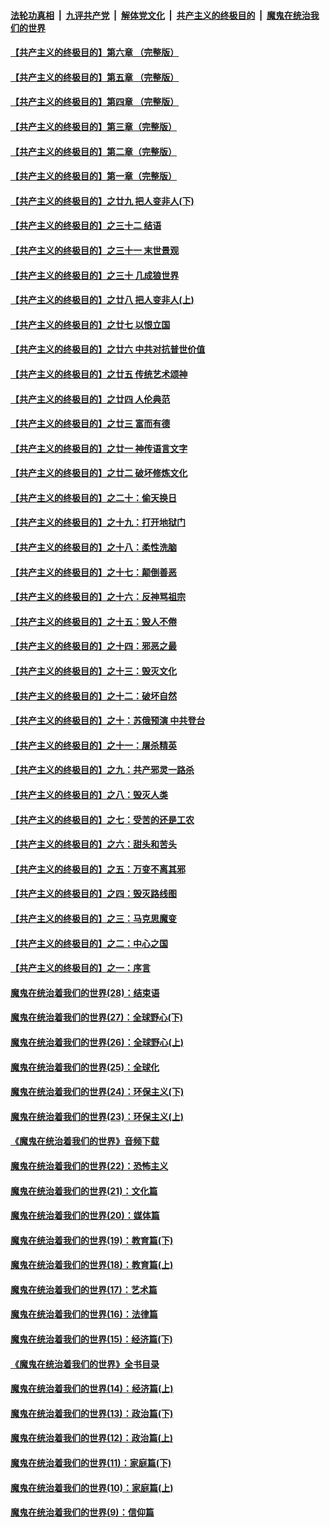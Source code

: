 

####  [法轮功真相](../../../../basic/blob/master/README.md?t=07100702) &nbsp;|&nbsp; [九评共产党](../../../../9ping.md/blob/master/README.md?t=07100702) &nbsp;|&nbsp; [解体党文化](../../../../jtdwh.md/blob/master/README.md?t=07100702)  &nbsp;|&nbsp; [共产主义的终极目的](../../../../gczydzjmd.md/blob/master/README.md?t=07100702) &nbsp;|&nbsp; [魔鬼在统治我们的世界](../../../../mgztzwmdsj.md/blob/master/README.md?t=07100702) 

#### [【共产主义的终极目的】第六章 （完整版）](../pages/nsc422/n11428913.md?t=07100702) 

#### [【共产主义的终极目的】第五章 （完整版）](../pages/nsc422/n11428912.md?t=07100702) 

#### [【共产主义的终极目的】第四章 （完整版）](../pages/nsc422/n11428907.md?t=07100702) 

#### [【共产主义的终极目的】第三章（完整版）](../pages/nsc422/n11428848.md?t=07100702) 

#### [【共产主义的终极目的】第二章（完整版）](../pages/nsc422/n11428831.md?t=07100702) 

#### [【共产主义的终极目的】第一章（完整版）](../pages/nsc422/n11417651.md?t=07100702) 

#### [【共产主义的终极目的】之廿九 把人变非人(下)](../pages/nsc422/n11344140.md?t=07100702) 

#### [【共产主义的终极目的】之三十二 结语](../pages/nsc422/n11360535.md?t=07100702) 

#### [【共产主义的终极目的】之三十一 末世景观](../pages/nsc422/n11351129.md?t=07100702) 

#### [【共产主义的终极目的】之三十 几成狼世界](../pages/nsc422/n11348280.md?t=07100702) 

#### [【共产主义的终极目的】之廿八 把人变非人(上)](../pages/nsc422/n11340492.md?t=07100702) 

#### [【共产主义的终极目的】之廿七 以恨立国](../pages/nsc422/n11336944.md?t=07100702) 

#### [【共产主义的终极目的】之廿六 中共对抗普世价值](../pages/nsc422/n11324785.md?t=07100702) 

#### [【共产主义的终极目的】之廿五 传统艺术颂神](../pages/nsc422/n11296396.md?t=07100702) 

#### [【共产主义的终极目的】之廿四 人伦典范](../pages/nsc422/n11296397.md?t=07100702) 

#### [【共产主义的终极目的】之廿三 富而有德](../pages/nsc422/n11283598.md?t=07100702) 

#### [【共产主义的终极目的】之廿一 神传语言文字](../pages/nsc422/n11263265.md?t=07100702) 

#### [【共产主义的终极目的】之廿二 破坏修炼文化](../pages/nsc422/n11245728.md?t=07100702) 

#### [【共产主义的终极目的】之二十：偷天换日](../pages/nsc422/n11238846.md?t=07100702) 

#### [【共产主义的终极目的】之十九：打开地狱门](../pages/nsc422/n11206376.md?t=07100702) 

#### [【共产主义的终极目的】之十八：柔性洗脑](../pages/nsc422/n11199994.md?t=07100702) 

#### [【共产主义的终极目的】之十七：颠倒善恶](../pages/nsc422/n11179782.md?t=07100702) 

#### [【共产主义的终极目的】之十六：反神骂祖宗](../pages/nsc422/n11166798.md?t=07100702) 

#### [【共产主义的终极目的】之十五：毁人不倦](../pages/nsc422/n11166792.md?t=07100702) 

#### [【共产主义的终极目的】之十四：邪恶之最](../pages/nsc422/n11150249.md?t=07100702) 

#### [【共产主义的终极目的】之十三：毁灭文化](../pages/nsc422/n11135227.md?t=07100702) 

#### [【共产主义的终极目的】之十二：破坏自然](../pages/nsc422/n11135214.md?t=07100702) 

#### [【共产主义的终极目的】之十：苏俄预演 中共登台](../pages/nsc422/n11118424.md?t=07100702) 

#### [【共产主义的终极目的】之十一：屠杀精英](../pages/nsc422/n11118442.md?t=07100702) 

#### [【共产主义的终极目的】之九：共产邪灵一路杀](../pages/nsc422/n11114139.md?t=07100702) 

#### [【共产主义的终极目的】之八：毁灭人类](../pages/nsc422/n11108503.md?t=07100702) 

#### [【共产主义的终极目的】之七：受苦的还是工农](../pages/nsc422/n11101809.md?t=07100702) 

#### [【共产主义的终极目的】之六：甜头和苦头](../pages/nsc422/n11096971.md?t=07100702) 

#### [【共产主义的终极目的】之五：万变不离其邪](../pages/nsc422/n11091285.md?t=07100702) 

#### [【共产主义的终极目的】之四：毁灭路线图](../pages/nsc422/n11086284.md?t=07100702) 

#### [【共产主义的终极目的】之三：马克思魔变](../pages/nsc422/n11061941.md?t=07100702) 

#### [【共产主义的终极目的】之二：中心之国](../pages/nsc422/n11047728.md?t=07100702) 

#### [【共产主义的终极目的】之一：序言](../pages/nsc422/n11086077.md?t=07100702) 

#### [魔鬼在统治着我们的世界(28)：结束语](../pages/nsc422/n10936246.md?t=07100702) 

#### [魔鬼在统治着我们的世界(27)：全球野心(下)](../pages/nsc422/n10928319.md?t=07100702) 

#### [魔鬼在统治着我们的世界(26)：全球野心(上)](../pages/nsc422/n10900318.md?t=07100702) 

#### [魔鬼在统治着我们的世界(25)：全球化](../pages/nsc422/n10788205.md?t=07100702) 

#### [魔鬼在统治着我们的世界(24)：环保主义(下)](../pages/nsc422/n10695307.md?t=07100702) 

#### [魔鬼在统治着我们的世界(23)：环保主义(上)](../pages/nsc422/n10688613.md?t=07100702) 

#### [《魔鬼在统治着我们的世界》音频下载](../pages/nsc422/n10635553.md?t=07100702) 

#### [魔鬼在统治着我们的世界(22)：恐怖主义](../pages/nsc422/n10614727.md?t=07100702) 

#### [魔鬼在统治着我们的世界(21)：文化篇](../pages/nsc422/n10597706.md?t=07100702) 

#### [魔鬼在统治着我们的世界(20)：媒体篇](../pages/nsc422/n10586579.md?t=07100702) 

#### [魔鬼在统治着我们的世界(19)：教育篇(下)](../pages/nsc422/n10564808.md?t=07100702) 

#### [魔鬼在统治着我们的世界(18)：教育篇(上)](../pages/nsc422/n10526970.md?t=07100702) 

#### [魔鬼在统治着我们的世界(17)：艺术篇](../pages/nsc422/n10499093.md?t=07100702) 

#### [魔鬼在统治着我们的世界(16)：法律篇](../pages/nsc422/n10485969.md?t=07100702) 

#### [魔鬼在统治着我们的世界(15)：经济篇(下)](../pages/nsc422/n10469975.md?t=07100702) 

#### [《魔鬼在统治着我们的世界》全书目录](../pages/nsc422/n10464261.md?t=07100702) 

#### [魔鬼在统治着我们的世界(14)：经济篇(上)](../pages/nsc422/n10457370.md?t=07100702) 

#### [魔鬼在统治着我们的世界(13)：政治篇(下)](../pages/nsc422/n10448270.md?t=07100702) 

#### [魔鬼在统治着我们的世界(12)：政治篇(上)](../pages/nsc422/n10444576.md?t=07100702) 

#### [魔鬼在统治着我们的世界(11)：家庭篇(下)](../pages/nsc422/n10440961.md?t=07100702) 

#### [魔鬼在统治着我们的世界(10)：家庭篇(上)](../pages/nsc422/n10435448.md?t=07100702) 

#### [魔鬼在统治着我们的世界(9)：信仰篇](../pages/nsc422/n10432159.md?t=07100702) 

